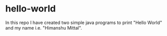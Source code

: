 # hello-world

In this repo I have created two simple java programs to print "Hello World" and my name i.e. "Himanshu Mittal".